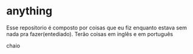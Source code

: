 # anything
Esse repositorio é composto por coisas que eu fiz enquanto estava sem nada pra fazer(entediado).
Terão coisas em inglês e em português

chaio
